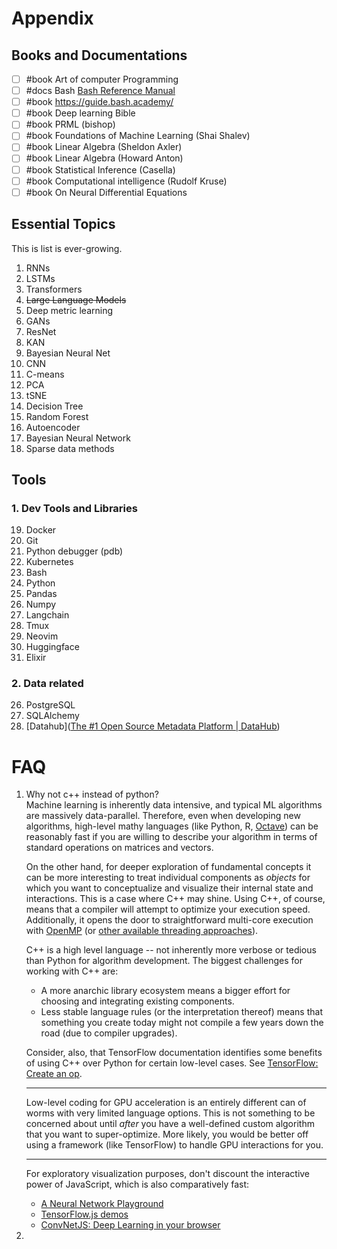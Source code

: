 
# Appendix

## Books and Documentations

- [ ] #book Art of computer Programming
- [ ] #docs Bash [Bash Reference Manual](https://www.gnu.org/software/bash/manual/bash.html)
- [ ] #book https://guide.bash.academy/
- [ ] #book Deep learning Bible
- [ ] #book PRML (bishop)
- [ ] #book Foundations of Machine Learning (Shai Shalev)
- [ ] #book Linear Algebra (Sheldon Axler)
- [ ] #book Linear Algebra (Howard Anton)
- [ ] #book Statistical Inference (Casella)
- [ ] #book Computational intelligence (Rudolf Kruse)
- [ ] #book On Neural Differential Equations
## Essential Topics
This is list is ever-growing.
1. RNNs
2. LSTMs
3. Transformers
4. ~~Large Language Models~~
5. Deep metric learning
6. GANs
7. ResNet
8. KAN
9. Bayesian Neural Net
10. CNN
11. C-means
12. PCA
13. tSNE
14. Decision Tree
15. Random Forest
16. Autoencoder
17. Bayesian Neural Network
18. Sparse data methods
## Tools
### 1. Dev Tools and Libraries
19. Docker
20. Git
21. Python debugger (pdb)
22. Kubernetes
23. Bash 
24. Python
25. Pandas
26. Numpy
27. Langchain
28. Tmux
29. Neovim
30. Huggingface
31. Elixir
### 2. Data related
26. PostgreSQL
27. SQLAlchemy
28. [Datahub]([The #1 Open Source Metadata Platform | DataHub](https://datahubproject.io/))

# FAQ
1. Why not c++ instead of python?\
	Machine learning is inherently data intensive, and typical ML algorithms are massively data-parallel. Therefore, even when developing new algorithms, high-level mathy languages (like Python, R, [Octave](https://www.quora.com/Why-does-Andrew-Ng%E2%80%99s-Machine-Learning-course-use-Octave-instead-of-R)) can be reasonably fast if you are willing to describe your algorithm in terms of standard operations on matrices and vectors.

	On the other hand, for deeper exploration of fundamental concepts it can be more interesting to treat individual components as _objects_ for which you want to conceptualize and visualize their internal state and interactions. This is a case where C++ may shine. Using C++, of course, means that a compiler will attempt to optimize your execution speed. Additionally, it opens the door to straightforward multi-core execution with [OpenMP](https://en.wikipedia.org/wiki/OpenMP) (or [other available threading approaches](https://stackoverflow.com/q/23258037/86967)).
	
	C++ is a high level language -- not inherently more verbose or tedious than Python for algorithm development. The biggest challenges for working with C++ are:
	
	- A more anarchic library ecosystem means a bigger effort for choosing and integrating existing components.
	- Less stable language rules (or the interpretation thereof) means that something you create today might not compile a few years down the road (due to compiler upgrades).
	
	Consider, also, that TensorFlow documentation identifies some benefits of using C++ over Python for certain low-level cases. See [TensorFlow: Create an op](https://www.tensorflow.org/guide/create_op).
	
	---
	
	Low-level coding for GPU acceleration is an entirely different can of worms with very limited language options. This is not something to be concerned about until _after_ you have a well-defined custom algorithm that you want to super-optimize. More likely, you would be better off using a framework (like TensorFlow) to handle GPU interactions for you.
	
	---
	
	For exploratory visualization purposes, don't discount the interactive power of JavaScript, which is also comparatively fast:
	
	- [A Neural Network Playground](https://playground.tensorflow.org/)
	- [TensorFlow.js demos](https://www.tensorflow.org/js/demos/)
	- [ConvNetJS: Deep Learning in your browser](https://cs.stanford.edu/people/karpathy/convnetjs)
2. 